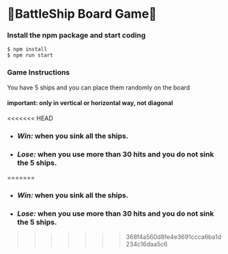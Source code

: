 # :ship:BattleShip Board Game:ship:

### Install the npm package and start coding
```
$ npm install
$ npm run start
```
### Game Instructions

You have 5 ships and you can place them randomly on the board
#### **important**: only in vertical or horizontal way, not diagonal
<<<<<<< HEAD


* ### *Win:* when you sink all the ships.
* ### *Lose:* when you use more than 30 hits and you do not sink the 5 ships.




=======


* ### *Win:* when you sink all the ships.
* ### *Lose:* when you use more than 30 hits and you do not sink the 5 ships.
>>>>>>> 368f4a560d8fe4e3691ccca6ba1d234c16daa5c6
